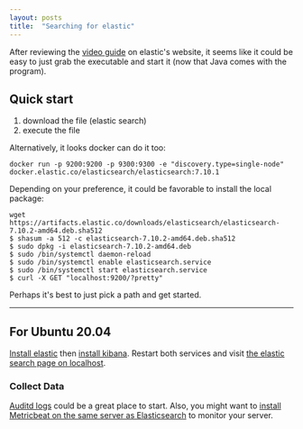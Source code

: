 ```yaml
---
layout: posts
title:  "Searching for elastic"
---
```


After reviewing the [video guide](https://www.elastic.co/webinars/getting-started-elasticsearch?baymax=default&elektra=docs&storm=top-video) on elastic's website, it seems like it could be easy to just grab the executable and start it (now that Java comes with the program). 

## Quick start

1. download the file (elastic search)
2. execute the file

Alternatively, it looks docker can do it too:

```
docker run -p 9200:9200 -p 9300:9300 -e "discovery.type=single-node" docker.elastic.co/elasticsearch/elasticsearch:7.10.1
```
Depending on your preference, it could be favorable to install the local package:

```
wget https://artifacts.elastic.co/downloads/elasticsearch/elasticsearch-7.10.2-amd64.deb.sha512
$ shasum -a 512 -c elasticsearch-7.10.2-amd64.deb.sha512
$ sudo dpkg -i elasticsearch-7.10.2-amd64.deb
$ sudo /bin/systemctl daemon-reload
$ sudo /bin/systemctl enable elasticsearch.service
$ sudo /bin/systemctl start elasticsearch.service
$ curl -X GET "localhost:9200/?pretty"
```
Perhaps it's best to just pick a path and get started.

----

 ## For Ubuntu 20.04
 
 [Install elastic](https://www.elastic.co/guide/en/elasticsearch/reference/current/deb.html) then [install kibana](https://www.elastic.co/guide/en/kibana/current/deb.html). Restart both services and visit [the elastic search page on localhost](http://localhost:5601).
 
 ### Collect Data
 
 [Auditd logs](https://www.elastic.co/guide/en/beats/filebeat/7.11/filebeat-module-auditd.html) could be a great place to start. Also, you might want to [install Metricbeat on the same server as Elasticsearch](https://www.elastic.co/guide/en/beats/metricbeat/7.11/metricbeat-installation-configuration.html) to monitor your server.
 

